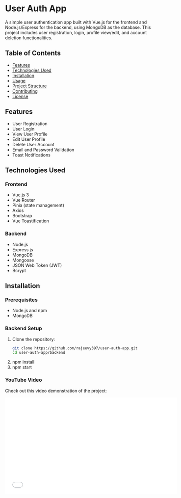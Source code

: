 # User Auth App

A simple user authentication app built with Vue.js for the frontend and Node.js/Express for the backend, using MongoDB as the database. This project includes user registration, login, profile view/edit, and account deletion functionalities.

## Table of Contents

- [Features](#features)
- [Technologies Used](#technologies-used)
- [Installation](#installation)
- [Usage](#usage)
- [Project Structure](#project-structure)
- [Contributing](#contributing)
- [License](#license)

## Features

- User Registration
- User Login
- View User Profile
- Edit User Profile
- Delete User Account
- Email and Password Validation
- Toast Notifications

## Technologies Used

### Frontend

- Vue.js 3
- Vue Router
- Pinia (state management)
- Axios
- Bootstrap
- Vue Toastification

### Backend

- Node.js
- Express.js
- MongoDB
- Mongoose
- JSON Web Token (JWT)
- Bcrypt

## Installation

### Prerequisites

- Node.js and npm
- MongoDB

### Backend Setup

1. Clone the repository:
   ```sh
   git clone https://github.com/rajeevy397/user-auth-app.git
   cd user-auth-app/backend

2. npm install
3. npm start

### YouTube Video
<p>Check out this video demonstration of the project:</p>
<iframe width="560" height="315" src="[https://www.youtube.com/embed/dQw4w9WgXcQ](https://youtu.be/pzfcZBKDRx4?si=6vg4DBlF8p_BfnsX)" frameborder="0" allowfullscreen></iframe>


